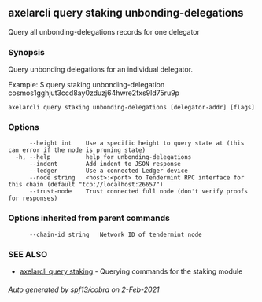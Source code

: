 ## axelarcli query staking unbonding-delegations

Query all unbonding-delegations records for one delegator

### Synopsis

Query unbonding delegations for an individual delegator.

Example:
$ <appcli> query staking unbonding-delegation cosmos1gghjut3ccd8ay0zduzj64hwre2fxs9ld75ru9p

```
axelarcli query staking unbonding-delegations [delegator-addr] [flags]
```

### Options

```
      --height int    Use a specific height to query state at (this can error if the node is pruning state)
  -h, --help          help for unbonding-delegations
      --indent        Add indent to JSON response
      --ledger        Use a connected Ledger device
      --node string   <host>:<port> to Tendermint RPC interface for this chain (default "tcp://localhost:26657")
      --trust-node    Trust connected full node (don't verify proofs for responses)
```

### Options inherited from parent commands

```
      --chain-id string   Network ID of tendermint node
```

### SEE ALSO

* [axelarcli query staking](axelarcli_query_staking.md)     - Querying commands for the staking module

###### Auto generated by spf13/cobra on 2-Feb-2021
